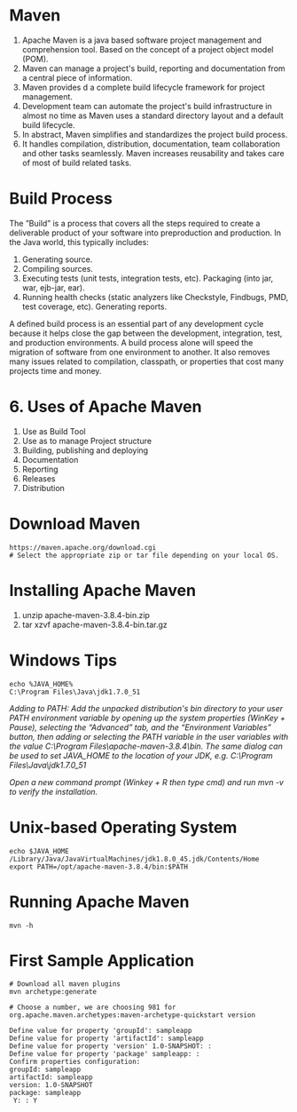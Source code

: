 # Maven
1. Apache Maven is a java based software project management and comprehension tool. Based on the concept of a project object model (POM). 
2. Maven can manage a project's build, reporting and documentation from a central piece of information. 
3. Maven provides d a complete build lifecycle framework for project management. 
4. Development team can automate the project's build infrastructure in almost no time as Maven uses a standard directory layout and a default build lifecycle.
5. In abstract, Maven simplifies and standardizes the project build process. 
6. It handles compilation, distribution, documentation, team collaboration and other tasks seamlessly. Maven increases reusability and takes care of most of build related tasks.

# Build Process
The ”Build” is a process that covers all the steps required to create a deliverable product of your software into preproduction and production. In the Java world, this typically includes: 
1. Generating source.
2. Compiling sources.
3. Executing tests (unit tests, integration tests, etc). Packaging (into jar, war, ejb-jar, ear).
4. Running health checks (static analyzers like Checkstyle, Findbugs, PMD, test coverage, etc). Generating reports.

A defined build process is an essential part of any development cycle because it helps close the gap between the development, integration, test, and production environments. A build process alone will speed the migration of software from one environment to another. It also removes many issues related to compilation, classpath, or properties that cost many projects time and money.

# 6.	Uses of Apache Maven
1. Use as Build Tool
2. Use as to manage Project structure
3. Building, publishing and deploying
4. Documentation
5. Reporting
6. Releases
7. Distribution

# Download Maven
```
https://maven.apache.org/download.cgi
# Select the appropriate zip or tar file depending on your local OS.
```

# Installing Apache Maven
1. unzip apache-maven-3.8.4-bin.zip
2. tar xzvf apache-maven-3.8.4-bin.tar.gz

# Windows Tips
```
echo %JAVA_HOME% 
C:\Program Files\Java\jdk1.7.0_51
```
_Adding to PATH: Add the unpacked distribution's bin directory to your user PATH environment variable by opening up the system properties (WinKey + Pause), selecting the “Advanced” tab, and the “Environment Variables” button, then adding or selecting the PATH variable in the user variables with the value C:\Program Files\apache-maven-3.8.4\bin. The same dialog can be used to set JAVA_HOME to the location of your JDK, e.g. C:\Program Files\Java\jdk1.7.0_51_

_Open a new command prompt (Winkey + R then type cmd) and run mvn -v to verify the installation._


# Unix-based Operating System
```
echo $JAVA_HOME
/Library/Java/JavaVirtualMachines/jdk1.8.0_45.jdk/Contents/Home
export PATH=/opt/apache-maven-3.8.4/bin:$PATH
```

# Running Apache Maven
```
mvn -h
```

# First Sample Application
```
# Download all maven plugins
mvn archetype:generate

# Choose a number, we are choosing 981 for org.apache.maven.archetypes:maven-archetype-quickstart version

Define value for property 'groupId': sampleapp
Define value for property 'artifactId': sampleapp
Define value for property 'version' 1.0-SNAPSHOT: : 
Define value for property 'package' sampleapp: : 
Confirm properties configuration:
groupId: sampleapp
artifactId: sampleapp
version: 1.0-SNAPSHOT
package: sampleapp
 Y: : Y
 
```




